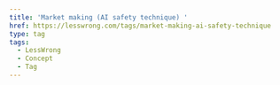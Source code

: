 ```yaml
---
title: 'Market making (AI safety technique) '
href: https://lesswrong.com/tags/market-making-ai-safety-technique
type: tag
tags:
  - LessWrong
  - Concept
  - Tag
---
```


